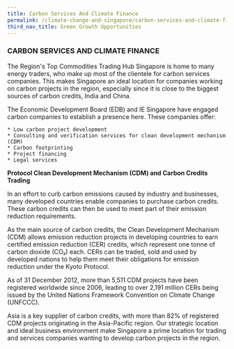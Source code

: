 ```yaml
---
title: Carbon Services And Climate Finance
permalink: /climate-change-and-singapore/carbon-services-and-climate-finance/
third_nav_title: Green Growth Opportunities
---
```


### CARBON SERVICES AND CLIMATE FINANCE

The Region's Top Commodities Trading Hub
Singapore is home to many energy traders, who make up most of the clientele for carbon services companies. This makes Singapore an ideal location for companies working on carbon projects in the region, especially since it is close to the biggest sources of carbon credits, India and China.

The Economic Development Board (EDB) and IE Singapore have engaged carbon companies to establish a presence here. These companies offer:

    * Low carbon project development
    * Consulting and verification services for clean development mechanism (CDM)
    * Carbon footprinting
    * Project financing
    * Legal services

**Protocol Clean Development Mechanism (CDM) and Carbon Credits Trading**

In an effort to curb carbon emissions caused by industry and businesses, many developed countries enable companies to purchase carbon credits. These carbon credits can then be used to meet part of their emission reduction requirements.

As the main source of carbon credits, the Clean Development Mechanism (CDM) allows emission reduction projects in developing countries to earn certified emission reduction (CER) credits, which represent one tonne of carbon dioxide (CO₂) each. CERs can be traded, sold and used by developed nations to help them meet their obligations for emission reduction under the Kyoto Protocol.

As of 31 December 2012, more than 5,511 CDM projects have been registered worldwide since 2006, leading to over 2,191 million CERs being issued by the United Nations Framework Convention on Climate Change (UNFCCC).

Asia is a key supplier of carbon credits, with more than 82% of registered CDM projects originating in the Asia-Pacific region. Our strategic location and ideal business environment make Singapore a prime location for trading and services companies wanting to develop carbon projects in the region.